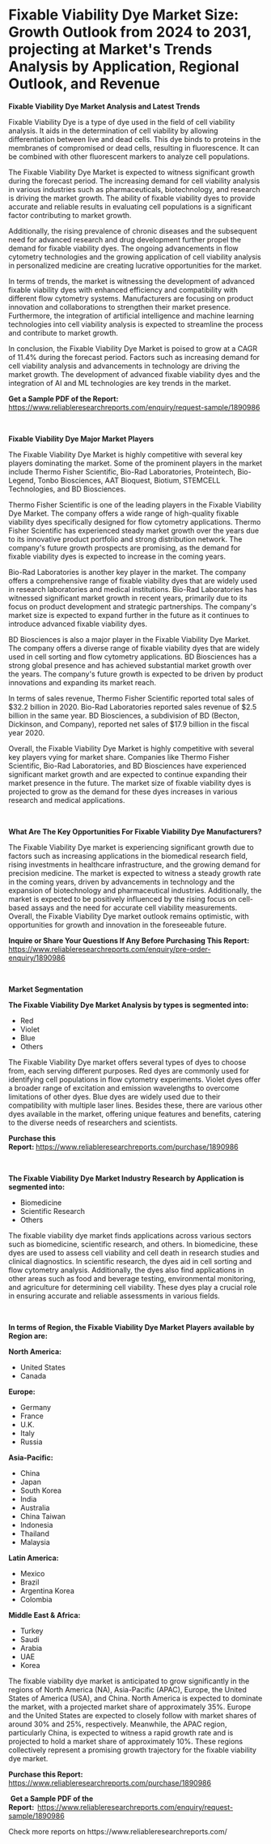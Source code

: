 <p><h1>Fixable Viability Dye Market Size: Growth Outlook from 2024 to 2031, projecting at Market's Trends Analysis by Application, Regional Outlook, and Revenue</h1></p><p><strong>Fixable Viability Dye Market Analysis and Latest Trends</strong></p>
<p><p>Fixable Viability Dye is a type of dye used in the field of cell viability analysis. It aids in the determination of cell viability by allowing differentiation between live and dead cells. This dye binds to proteins in the membranes of compromised or dead cells, resulting in fluorescence. It can be combined with other fluorescent markers to analyze cell populations.</p><p>The Fixable Viability Dye Market is expected to witness significant growth during the forecast period. The increasing demand for cell viability analysis in various industries such as pharmaceuticals, biotechnology, and research is driving the market growth. The ability of fixable viability dyes to provide accurate and reliable results in evaluating cell populations is a significant factor contributing to market growth.</p><p>Additionally, the rising prevalence of chronic diseases and the subsequent need for advanced research and drug development further propel the demand for fixable viability dyes. The ongoing advancements in flow cytometry technologies and the growing application of cell viability analysis in personalized medicine are creating lucrative opportunities for the market.</p><p>In terms of trends, the market is witnessing the development of advanced fixable viability dyes with enhanced efficiency and compatibility with different flow cytometry systems. Manufacturers are focusing on product innovation and collaborations to strengthen their market presence. Furthermore, the integration of artificial intelligence and machine learning technologies into cell viability analysis is expected to streamline the process and contribute to market growth.</p><p>In conclusion, the Fixable Viability Dye Market is poised to grow at a CAGR of 11.4% during the forecast period. Factors such as increasing demand for cell viability analysis and advancements in technology are driving the market growth. The development of advanced fixable viability dyes and the integration of AI and ML technologies are key trends in the market.</p></p>
<p><strong>Get a Sample PDF of the Report:&nbsp;</strong> <a href="https://www.reliableresearchreports.com/enquiry/request-sample/1890986">https://www.reliableresearchreports.com/enquiry/request-sample/1890986</a></p>
<p>&nbsp;</p>
<p><strong>Fixable Viability Dye Major Market Players</strong></p>
<p><p>The Fixable Viability Dye Market is highly competitive with several key players dominating the market. Some of the prominent players in the market include Thermo Fisher Scientific, Bio-Rad Laboratories, Proteintech, Bio-Legend, Tonbo Biosciences, AAT Bioquest, Biotium, STEMCELL Technologies, and BD Biosciences.</p><p>Thermo Fisher Scientific is one of the leading players in the Fixable Viability Dye Market. The company offers a wide range of high-quality fixable viability dyes specifically designed for flow cytometry applications. Thermo Fisher Scientific has experienced steady market growth over the years due to its innovative product portfolio and strong distribution network. The company's future growth prospects are promising, as the demand for fixable viability dyes is expected to increase in the coming years.</p><p>Bio-Rad Laboratories is another key player in the market. The company offers a comprehensive range of fixable viability dyes that are widely used in research laboratories and medical institutions. Bio-Rad Laboratories has witnessed significant market growth in recent years, primarily due to its focus on product development and strategic partnerships. The company's market size is expected to expand further in the future as it continues to introduce advanced fixable viability dyes.</p><p>BD Biosciences is also a major player in the Fixable Viability Dye Market. The company offers a diverse range of fixable viability dyes that are widely used in cell sorting and flow cytometry applications. BD Biosciences has a strong global presence and has achieved substantial market growth over the years. The company's future growth is expected to be driven by product innovations and expanding its market reach.</p><p>In terms of sales revenue, Thermo Fisher Scientific reported total sales of $32.2 billion in 2020. Bio-Rad Laboratories reported sales revenue of $2.5 billion in the same year. BD Biosciences, a subdivision of BD (Becton, Dickinson, and Company), reported net sales of $17.9 billion in the fiscal year 2020.</p><p>Overall, the Fixable Viability Dye Market is highly competitive with several key players vying for market share. Companies like Thermo Fisher Scientific, Bio-Rad Laboratories, and BD Biosciences have experienced significant market growth and are expected to continue expanding their market presence in the future. The market size of fixable viability dyes is projected to grow as the demand for these dyes increases in various research and medical applications.</p></p>
<p>&nbsp;</p>
<p><strong>What Are The Key Opportunities For Fixable Viability Dye Manufacturers?</strong></p>
<p><p>The Fixable Viability Dye market is experiencing significant growth due to factors such as increasing applications in the biomedical research field, rising investments in healthcare infrastructure, and the growing demand for precision medicine. The market is expected to witness a steady growth rate in the coming years, driven by advancements in technology and the expansion of biotechnology and pharmaceutical industries. Additionally, the market is expected to be positively influenced by the rising focus on cell-based assays and the need for accurate cell viability measurements. Overall, the Fixable Viability Dye market outlook remains optimistic, with opportunities for growth and innovation in the foreseeable future.</p></p>
<p><strong>Inquire or Share Your Questions If Any Before Purchasing This Report:</strong> <a href="https://www.reliableresearchreports.com/enquiry/pre-order-enquiry/1890986">https://www.reliableresearchreports.com/enquiry/pre-order-enquiry/1890986</a></p>
<p>&nbsp;</p>
<p><strong>Market Segmentation</strong></p>
<p><strong>The Fixable Viability Dye Market Analysis by types is segmented into:</strong></p>
<p><ul><li>Red</li><li>Violet</li><li>Blue</li><li>Others</li></ul></p>
<p><p>The Fixable Viability Dye market offers several types of dyes to choose from, each serving different purposes. Red dyes are commonly used for identifying cell populations in flow cytometry experiments. Violet dyes offer a broader range of excitation and emission wavelengths to overcome limitations of other dyes. Blue dyes are widely used due to their compatibility with multiple laser lines. Besides these, there are various other dyes available in the market, offering unique features and benefits, catering to the diverse needs of researchers and scientists.</p></p>
<p><strong>Purchase this Report:&nbsp;</strong><a href="https://www.reliableresearchreports.com/purchase/1890986">https://www.reliableresearchreports.com/purchase/1890986</a></p>
<p>&nbsp;</p>
<p><strong>The Fixable Viability Dye Market Industry Research by Application is segmented into:</strong></p>
<p><ul><li>Biomedicine</li><li>Scientific Research</li><li>Others</li></ul></p>
<p><p>The fixable viability dye market finds applications across various sectors such as biomedicine, scientific research, and others. In biomedicine, these dyes are used to assess cell viability and cell death in research studies and clinical diagnostics. In scientific research, the dyes aid in cell sorting and flow cytometry analysis. Additionally, the dyes also find applications in other areas such as food and beverage testing, environmental monitoring, and agriculture for determining cell viability. These dyes play a crucial role in ensuring accurate and reliable assessments in various fields.</p></p>
<p>&nbsp;</p>
<p><strong>In terms of Region, the Fixable Viability Dye Market Players available by Region are:</strong></p>
<p>
    <p> <strong> North America: </strong>
        <ul>
            <li>United States</li>
            <li>Canada</li>
        </ul>
        </p> 
    <p> <strong> Europe: </strong>
        <ul>
            <li>Germany</li>
            <li>France</li>
            <li>U.K.</li>
            <li>Italy</li>
            <li>Russia</li>
        </ul>
        </p> 
    <p> <strong> Asia-Pacific: </strong>
        <ul>
            <li>China</li>
            <li>Japan</li>
            <li>South Korea</li>
            <li>India</li>
            <li>Australia</li>
            <li>China Taiwan</li>
            <li>Indonesia</li>
            <li>Thailand</li>
            <li>Malaysia</li>
        </ul>
        </p> 
    <p> <strong> Latin America: </strong>
        <ul>
            <li>Mexico</li>
            <li>Brazil</li>
            <li>Argentina Korea</li>
            <li>Colombia</li>
        </ul>
        </p> 
    <p> <strong> Middle East & Africa: </strong>
        <ul>
            <li>Turkey</li>
            <li>Saudi</li>
            <li>Arabia</li>
            <li>UAE</li>
            <li>Korea</li>
        </ul>
    </p>
    </p>
<p><p>The fixable viability dye market is anticipated to grow significantly in the regions of North America (NA), Asia-Pacific (APAC), Europe, the United States of America (USA), and China. North America is expected to dominate the market, with a projected market share of approximately 35%. Europe and the United States are expected to closely follow with market shares of around 30% and 25%, respectively. Meanwhile, the APAC region, particularly China, is expected to witness a rapid growth rate and is projected to hold a market share of approximately 10%. These regions collectively represent a promising growth trajectory for the fixable viability dye market.</p></p>
<p><strong>Purchase this Report: </strong><a href="https://www.reliableresearchreports.com/purchase/1890986">https://www.reliableresearchreports.com/purchase/1890986</a></p>
<p>&nbsp;<strong>Get a Sample PDF of the Report:&nbsp;&nbsp;</strong><a href="https://www.reliableresearchreports.com/enquiry/request-sample/1890986">https://www.reliableresearchreports.com/enquiry/request-sample/1890986</a></p>
<p><strong></strong></p>
<p>Check more reports on https://www.reliableresearchreports.com/</p>